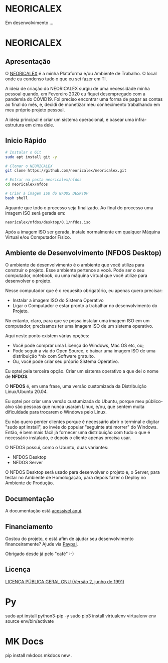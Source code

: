 # NEORICALEX

Em desenvolvimento ...

# NEORICALEX

## Apresentação

O [NEORICALEX](https://neoricalex.com.br) é a minha Plataforma e/ou Ambiente de Trabalho. O local onde eu condenso tudo o que eu sei fazer em TI.

A ideia de criação do NEORICALEX surgiu de uma necessidade minha pessoal quando, em Fevereiro 2020 eu fiquei desempregado com a pandemia do COVID19. Foi preciso encontrar uma forma de pagar as contas ao final do mês, e, decidi de monetizar meu conhecimento trabalhando em meu próprio projeto pessoal.

A ideia principal é criar um sistema operacional, e basear uma infra-estrutura em cima dele.

## Inicio Rápido

```bash
# Instalar o Git
sudo apt install git -y

# Clonar o NEORICALEX
git clone https://github.com/neoricalex/neoricalex.git

# Entrar na pasta neoricalex/nfdos
cd neoricalex/nfdos

# Criar a imagem ISO do NFDOS DESKTOP
bash shell
```
Aguarde que todo o processo seja finalizado. Ao final do processo uma imagem ISO será gerada em:
```bash
neoricalex/nfdos/desktop/0.1/nfdos.iso
```

Após a imagem ISO ser gerada, instale normalmente em qualquer Máquina Virtual e/ou Computador Físico.

## Ambiente de Desenvolvimento (NFDOS Desktop)

O ambiente de desenvolvimento é o ambiente que você utiliza para construir o projeto. Esse ambiente pertence a você. Pode ser o seu computador, notebook, ou uma máquina virtual que você utilize para desenvolver o projeto.

Nesse computador que é o requesito obrigatório, eu apenas quero precisar:

* Instalar a imagem ISO do Sistema Operativo
* Ligar o Computador e estar pronto a trabalhar no desenvolvimento do Projeto.

No entanto, claro, para que se possa instalar uma imagem ISO em um computador, precisamos ter uma imagem ISO de um sistema operativo.

Aqui neste ponto existem várias opções:

* Você pode comprar uma Licença do Windows, Mac OS etc, ou;
* Pode seguir a via do Open Source, e baixar uma imagem ISO de uma distribuição *nix com Software gratuito.
* Ou, você pode criar seu próprio Sistema Operativo.

Eu optei pela terceira opção. Criar um sistema operativo a que dei o nome de **NFDOS**.

O **NFDOS** é, em uma frase, uma versão customizada da Distribuição Linux/Ubuntu 20.04.

Eu optei por criar uma versão custumizada do Ubuntu, porque meu público-alvo são pessoas que nunca usaram Linux, e/ou, que sentem muita dificuldade para trocarem o Windows pelo Linux.

Eu não quero perder clientes porque é necessário abrir o terminal e digitar "sudo apt install", ao invés do popular "seguinte até morrer" do Windows. Então, é bem mais fácil já fornecer uma distribuição com tudo o que é necessário instalado, e depois o cliente apenas precisa usar.

O NFDOS possui, como o Ubuntu, duas variantes:

* NFDOS Desktop
* NFDOS Server

O NFDOS Desktop será usado para desenvolver o projeto e, o Server, para testar no Ambiente de Homologação, para depois fazer o Deploy no Ambiente de Produção.

## Documentação

A documentação está [acessível aqui](https://neoricalex.readthedocs.io).

## Financiamento

Gostou do projeto, e está afim de ajudar seu desenvolvimento financeiramente?
Ajude via [Paypal](https://www.paypal.me/AleexFL).

Obrigado desde já pelo "café" :-)

## Licença

[LICENÇA PÚBLICA GERAL GNU (Versão 2, junho de 1991)](./LICENSE)



# Py
sudo apt install python3-pip -y
sudo pip3 install virtualenv 
virtualenv env
source env/bin/activate

# MK Docs
pip install mkdocs
mkdocs new .


